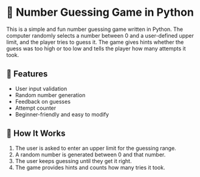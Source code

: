 # 🎲 Number Guessing Game in Python

This is a simple and fun number guessing game written in Python. The computer randomly selects a number between 0 and a user-defined upper limit, and the player tries to guess it. The game gives hints whether the guess was too high or too low and tells the player how many attempts it took.

## 🚀 Features

- User input validation
- Random number generation
- Feedback on guesses
- Attempt counter
- Beginner-friendly and easy to modify

## 🧠 How It Works

1. The user is asked to enter an upper limit for the guessing range.
2. A random number is generated between 0 and that number.
3. The user keeps guessing until they get it right.
4. The game provides hints and counts how many tries it took.